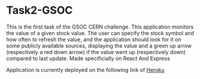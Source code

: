 # Task2-GSOC
This is the first task of the GSOC CERN challenge. This application monitors the value of a given stock value. The user can specify the stock symbol and how often to refresh the value, and the application should look for it on some publicly available sources, displaying the value and a green up arrow (respectively a red down arrow) if the value went up (respectively down) compared to last update. Made specificially on React And Express


Application is currently deployed on the following link of [Heroku](https://blooming-plains-32847.herokuapp.com/)

